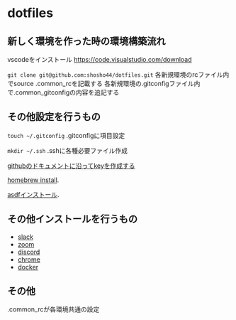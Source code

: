 # dotfiles
## 新しく環境を作った時の環境構築流れ
vscodeをインストール
https://code.visualstudio.com/download

`git clone git@github.com:shosho44/dotfiles.git`
各新規環境のrcファイル内でsource .common_rcを記載する
各新規環境の.gitconfigファイル内で.common_gitconfigの内容を追記する


## その他設定を行うもの
`touch ~/.gitconfig`
.gitconfigに項目設定

`mkdir ~/.ssh`
.sshに各種必要ファイル作成

[githubのドキュメントに沿ってkeyを作成する](https://docs.github.com/ja/authentication/connecting-to-github-with-ssh/generating-a-new-ssh-key-and-adding-it-to-the-ssh-agent)

[homebrew install](https://brew.sh/index_ja).

[asdfインストール](http://asdf-vm.com/guide/getting-started.html#_1-install-dependencies).
## その他インストールを行うもの
- [slack](https://slack.com/intl/ja-jp/downloads/mac?geocode=ja-jp)
- [zoom](https://zoom.us/download)
- [discord](https://discord.com/download)
- [chrome](https://www.google.co.jp/chrome/?brand=AGAK&gclid=Cj0KCQiAosmPBhCPARIsAHOen-O6zGtcUK7xxgVDibUdzNGOroewZgNAMotN9AfehVG2JFzZILLjV-8aArkkEALw_wcB&gclsrc=aw.ds)
- [docker](https://docs.docker.com/get-docker/)

## その他
.common_rcが各環境共通の設定

